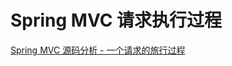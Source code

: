 # Spring MVC 请求执行过程

[Spring MVC 源码分析 - 一个请求的旅行过程
](https://www.cnblogs.com/lifullmoon/p/14131862.html)

